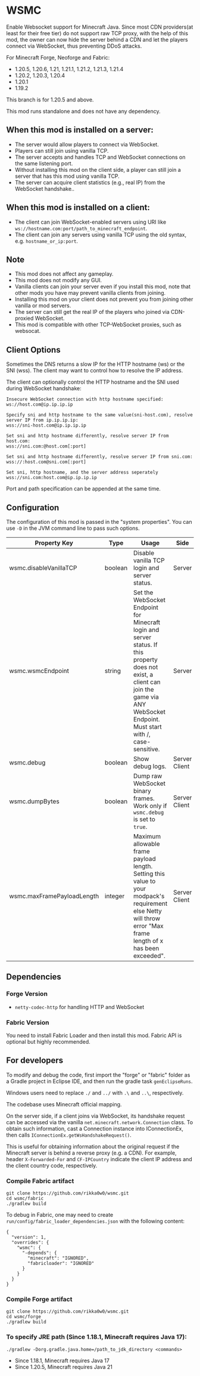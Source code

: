 # WSMC
Enable Websocket support for Minecraft Java.
Since most CDN providers(at least for their free tier) do not support raw TCP proxy, with the help of this mod, the owner can now hide the server behind a CDN and let the players connect via WebSocket, thus preventing DDoS attacks.

For Minecraft Forge, Neoforge and Fabric:
* 1.20.5, 1.20.6, 1.21, 1.21.1, 1.21.2, 1.21.3, 1.21.4
* 1.20.2, 1.20.3, 1.20.4
* 1.20.1
* 1.19.2

This branch is for 1.20.5 and above.

This mod runs standalone and does not have any dependency.

## When this mod is installed on a server:
* The server would allow players to connect via WebSocket.
* Players can still join using vanilla TCP.
* The server accepts and handles TCP and WebSocket connections on the same listening port.
* Without installing this mod on the client side, a player can still join a server that has this mod using vanilla TCP.
* The server can acquire client statistics (e.g., real IP) from the WebSocket handshake..

## When this mod is installed on a client:
* The client can join WebSocket-enabled servers using URI like `ws://hostname.com:port/path_to_minecraft_endpoint`.
* The client can join any servers using vanilla TCP using the old syntax, e.g. `hostname_or_ip:port`.

## Note
* This mod does not affect any gameplay.
* This mod does not modify any GUI.
* Vanilla clients can join your server even if you install this mod, note that other mods you have may prevent vanilla clients from joining.
* Installing this mod on your client does not prevent you from joining other vanilla or mod servers.
* The server can still get the real IP of the players who joined via CDN-proxied WebSocket.
* This mod is compatible with other TCP-WebSocket proxies, such as websocat.

## Client Options
Sometimes the DNS returns a slow IP for the HTTP hostname (ws) or the SNI (wss). The client may want to control how to resolve the IP address.

The client can optionally control the HTTP hostname and the SNI used during WebSocket handshake:
```
Insecure WebSocket connection with http hostname specified:
ws://host.com@ip.ip.ip.ip

Specify sni and http hostname to the same value(sni-host.com), resolve server IP from ip.ip.ip.ip:
wss://sni-host.com@ip.ip.ip.ip

Set sni and http hostname differently, resolve server IP from host.com:
wss://sni.com:@host.com[:port]

Set sni and http hostname differently, resolve server IP from sni.com:
wss://:host.com@sni.com[:port]

Set sni, http hostname, and the server address seperately
wss://sni.com:host.com@ip.ip.ip.ip
```

Port and path specification can be appended at the same time.

## Configuration
The configuration of this mod is passed in the "system properties". You can use `-D` in the JVM command line to pass such options.

| Property Key               | Type     | Usage                                                                                                                                                                                        | Side          | Default | Example  |
|----------------------------|----------|----------------------------------------------------------------------------------------------------------------------------------------------------------------------------------------------|---------------|---------|----------|
| wsmc.disableVanillaTCP     | boolean  | Disable vanilla TCP login and server status.                                                                                                                                                 | Server        | false   | true     |
| wsmc.wsmcEndpoint          | string   | Set the WebSocket Endpoint for Minecraft login and server status. If this property does not exist, a client can join the game via ANY WebSocket Endpoint. Must start with /, case-sensitive. | Server        | Not set | /mc      |
| wsmc.debug                 | boolean  | Show debug logs.                                                                                                                                                                             | Server Client | false   | true     |
| wsmc.dumpBytes             | boolean  | Dump raw WebSocket binary frames. Work only if `wsmc.debug` is set to `true`.                                                                                                                | Server Client | false   | true     |
| wsmc.maxFramePayloadLength | integer  | Maximum allowable frame payload length. Setting this value to your modpack's requirement else Netty will throw error "Max frame length of x has been exceeded".                              | Server Client | 65536   | 65536    |

## Dependencies
### Forge Version
* `netty-codec-http` for handling HTTP and WebSocket

### Fabric Version
You need to install Fabric Loader and then install this mod. Fabric API is optional but highly recommended.

## For developers
To modify and debug the code, first import the "forge" or "fabric" folder as a Gradle project in Eclipse IDE, and then run the gradle task `genEclipseRuns`.

Windows users need to replace `./` and `../` with `.\` and `..\`, respectively.

The codebase uses Minecraft official mapping.

On the server side, if a client joins via WebSocket, its handshake request can be accessed via the vanilla `net.minecraft.network.Connection` class.
To obtain such information, cast a Connection instance into IConnectionEx, then calls `IConnectionEx.getWsHandshakeRequest()`.

This is useful for obtaining information about the original request if the Minecraft server is behind a reverse proxy (e.g. a CDN).
For example, header `X-Forwarded-For` and `CF-IPCountry` indicate the client IP address and the client country code, respectively.

### Compile Fabric artifact
```
git clone https://github.com/rikka0w0/wsmc.git
cd wsmc/fabric
./gradlew build
```

To debug in Fabric, one may need to create `run/config/fabric_loader_dependencies.json` with the following content:
```
{
  "version": 1,
  "overrides": {
    "wsmc": {
      "-depends": {
        "minecraft": "IGNORED",
        "fabricloader": "IGNORED"
      }
    }
  }
} 
```

### Compile Forge artifact
```
git clone https://github.com/rikka0w0/wsmc.git
cd wsmc/forge
./gradlew build
```

### To specify JRE path (Since 1.18.1, Minecraft requires Java 17):
```
./gradlew -Dorg.gradle.java.home=/path_to_jdk_directory <commands>
```
* Since 1.18.1, Minecraft requires Java 17
* Since 1.20.5, Minecraft requires Java 21
